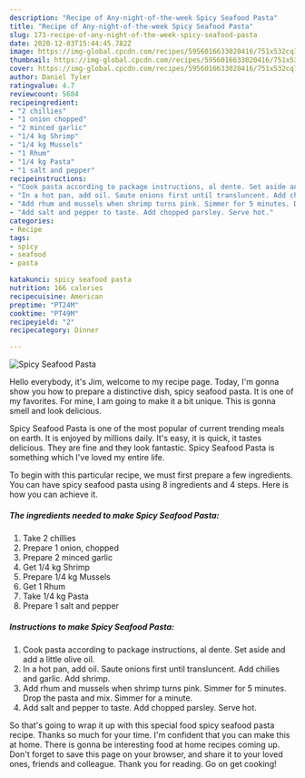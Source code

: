 ```yaml
---
description: "Recipe of Any-night-of-the-week Spicy Seafood Pasta"
title: "Recipe of Any-night-of-the-week Spicy Seafood Pasta"
slug: 173-recipe-of-any-night-of-the-week-spicy-seafood-pasta
date: 2020-12-03T15:44:45.782Z
image: https://img-global.cpcdn.com/recipes/5956016633020416/751x532cq70/spicy-seafood-pasta-recipe-main-photo.jpg
thumbnail: https://img-global.cpcdn.com/recipes/5956016633020416/751x532cq70/spicy-seafood-pasta-recipe-main-photo.jpg
cover: https://img-global.cpcdn.com/recipes/5956016633020416/751x532cq70/spicy-seafood-pasta-recipe-main-photo.jpg
author: Daniel Tyler
ratingvalue: 4.7
reviewcount: 5684
recipeingredient:
- "2 chillies"
- "1 onion chopped"
- "2 minced garlic"
- "1/4 kg Shrimp"
- "1/4 kg Mussels"
- "1 Rhum"
- "1/4 kg Pasta"
- "1 salt and pepper"
recipeinstructions:
- "Cook pasta according to package instructions, al dente. Set aside and add a little olive oil."
- "In a hot pan, add oil. Saute onions first until transluncent. Add chilies and garlic. Add shrimp."
- "Add rhum and mussels when shrimp turns pink. Simmer for 5 minutes. Drop the pasta and mix. Simmer for a minute."
- "Add salt and pepper to taste. Add chopped parsley. Serve hot."
categories:
- Recipe
tags:
- spicy
- seafood
- pasta

katakunci: spicy seafood pasta 
nutrition: 166 calories
recipecuisine: American
preptime: "PT24M"
cooktime: "PT49M"
recipeyield: "2"
recipecategory: Dinner

---
```



![Spicy Seafood Pasta](https://img-global.cpcdn.com/recipes/5956016633020416/751x532cq70/spicy-seafood-pasta-recipe-main-photo.jpg)

Hello everybody, it's Jim, welcome to my recipe page. Today, I'm gonna show you how to prepare a distinctive dish, spicy seafood pasta. It is one of my favorites. For mine, I am going to make it a bit unique. This is gonna smell and look delicious.



Spicy Seafood Pasta is one of the most popular of current trending meals on earth. It is enjoyed by millions daily. It's easy, it is quick, it tastes delicious. They are fine and they look fantastic. Spicy Seafood Pasta is something which I've loved my entire life.


To begin with this particular recipe, we must first prepare a few ingredients. You can have spicy seafood pasta using 8 ingredients and 4 steps. Here is how you can achieve it.

<!--inarticleads1-->

##### The ingredients needed to make Spicy Seafood Pasta:

1. Take 2 chillies
1. Prepare 1 onion, chopped
1. Prepare 2 minced garlic
1. Get 1/4 kg Shrimp
1. Prepare 1/4 kg Mussels
1. Get 1 Rhum
1. Take 1/4 kg Pasta
1. Prepare 1 salt and pepper




<!--inarticleads2-->

##### Instructions to make Spicy Seafood Pasta:

1. Cook pasta according to package instructions, al dente. Set aside and add a little olive oil.
1. In a hot pan, add oil. Saute onions first until transluncent. Add chilies and garlic. Add shrimp.
1. Add rhum and mussels when shrimp turns pink. Simmer for 5 minutes. Drop the pasta and mix. Simmer for a minute.
1. Add salt and pepper to taste. Add chopped parsley. Serve hot.




So that's going to wrap it up with this special food spicy seafood pasta recipe. Thanks so much for your time. I'm confident that you can make this at home. There is gonna be interesting food at home recipes coming up. Don't forget to save this page on your browser, and share it to your loved ones, friends and colleague. Thank you for reading. Go on get cooking!
